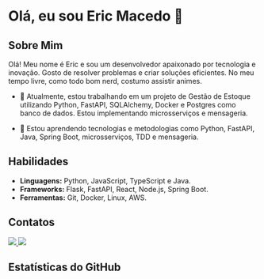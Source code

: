 
# Olá, eu sou Eric Macedo 👋

## Sobre Mim

Olá! Meu nome é Eric e sou um desenvolvedor apaixonado por tecnologia e inovação. Gosto de resolver problemas e criar soluções eficientes. No meu tempo livre, como todo bom nerd, costumo assistir animes.

- 🔭 Atualmente, estou trabalhando em um projeto de Gestão de Estoque utilizando Python, FastAPI, SQLAlchemy, Docker e Postgres como banco de dados. Estou implementando microsserviços e mensageria.

- 🌱 Estou aprendendo tecnologias e metodologias como Python, FastAPI, Java, Spring Boot, microsserviços, TDD e mensageria.

## Habilidades

- **Linguagens:** Python, JavaScript, TypeScript e Java.
- **Frameworks:** Flask, FastAPI, React, Node.js, Spring Boot.
- **Ferramentas:** Git, Docker, Linux, AWS.

## Contatos

<p align="left">
  <a href="https://www.linkedin.com/in/eric-macedo-dev/" target="_blank" alt="LinkedIn">
    <img src="https://img.shields.io/badge/-LinkedIn-%230077B5?style=for-the-badge&logo=linkedin&logoColor=white" target="_blank"/>
  </a>
  <a href="mailto:ericthr42@gmail.com" target="_blank" alt="Email">
    <img src="https://img.shields.io/badge/Email-D14836?style=for-the-badge&logo=gmail&logoColor=white"/>
  </a>
</p>

## Estatísticas do GitHub
